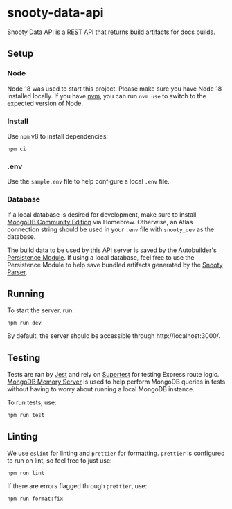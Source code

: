# snooty-data-api

Snooty Data API is a REST API that returns build artifacts for docs builds.

## Setup

### Node

Node 18 was used to start this project. Please make sure you have Node 18 installed locally. If you have [nvm](https://github.com/nvm-sh/nvm), you can run `nvm use` to switch to the expected version of Node.

### Install

Use `npm` v8 to install dependencies:

```
npm ci
```

### .env

Use the `sample.env` file to help configure a local `.env` file.

### Database

If a local database is desired for development, make sure to install [MongoDB Community Edition](https://www.mongodb.com/docs/manual/tutorial/install-mongodb-on-os-x/) via Homebrew. Otherwise, an Atlas connection string should be used in your `.env` file with `snooty_dev` as the database.

The build data to be used by this API server is saved by the Autobuilder's [Persistence Module](https://github.com/mongodb/docs-worker-pool/tree/master/modules/persistence). If using a local database, feel free to use the Persistence Module to help save bundled artifacts generated by the [Snooty Parser](https://github.com/mongodb/snooty-parser).

## Running

To start the server, run:

```
npm run dev
```

By default, the server should be accessible through http://localhost:3000/.

## Testing

Tests are ran by [Jest](https://jestjs.io/) and rely on [Supertest](https://github.com/ladjs/supertest) for testing Express route logic. [MongoDB Memory Server](https://github.com/nodkz/mongodb-memory-server) is used to help perform MongoDB queries in tests without having to worry about running a local MongoDB instance.

To run tests, use:

```
npm run test
```

## Linting

We use `eslint` for linting and `prettier` for formatting. `prettier` is configured to run on lint, so feel free to just use:

```
npm run lint
```

If there are errors flagged through `prettier`, use:

```
npm run format:fix
```
